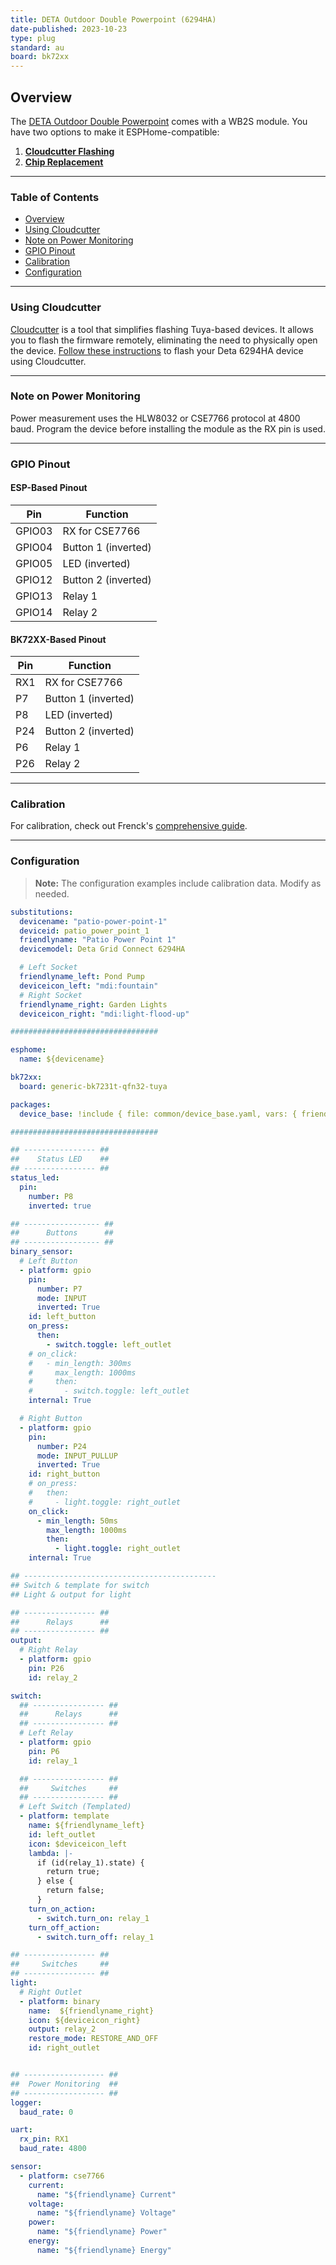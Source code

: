 ```yaml
---
title: DETA Outdoor Double Powerpoint (6294HA)
date-published: 2023-10-23
type: plug
standard: au
board: bk72xx
---
```


## Overview

The [DETA Outdoor Double Powerpoint](https://www.bunnings.com.au/deta-grid-connect-smart-outdoor-double-powerpoint_p0172781) comes with a WB2S module. You have two options to make it ESPHome-compatible:

1. **[Cloudcutter Flashing](#using-cloudcutter)**
2. **[Chip Replacement](#chip-replacement)**

---

### Table of Contents

- [Overview](#overview)
- [Using Cloudcutter](#using-cloudcutter)
- [Note on Power Monitoring](#note-on-power-monitoring)
- [GPIO Pinout](#gpio-pinout)
- [Calibration](#calibration)
- [Configuration](#configuration)

---

### Using Cloudcutter

[Cloudcutter](https://github.com/tuya-cloudcutter/tuya-cloudcutter) is a tool that simplifies flashing Tuya-based devices. It allows you to flash the firmware remotely, eliminating the need to physically open the device. [Follow these instructions](https://github.com/tuya-cloudcutter/tuya-cloudcutter) to flash your Deta 6294HA device using Cloudcutter.

---

### Note on Power Monitoring

Power measurement uses the HLW8032 or CSE7766 protocol at 4800 baud. Program the device before installing the module as the RX pin is used.

---

### GPIO Pinout

#### ESP-Based Pinout

| Pin    | Function                  |
| ------ | ------------------------- |
| GPIO03 | RX for CSE7766            |
| GPIO04 | Button 1 (inverted)       |
| GPIO05 | LED (inverted)            |
| GPIO12 | Button 2 (inverted)       |
| GPIO13 | Relay 1                   |
| GPIO14 | Relay 2                   |

#### BK72XX-Based Pinout

| Pin    | Function                  |
| ------ | ------------------------- |
| RX1    | RX for CSE7766            |
| P7     | Button 1 (inverted)       |
| P8     | LED (inverted)            |
| P24    | Button 2 (inverted)       |
| P6     | Relay 1                   |
| P26    | Relay 2                   |

---

### Calibration

For calibration, check out Frenck's [comprehensive guide](https://frenck.dev/calibrating-an-esphome-flashed-power-plug/#7-applying-corrections-to-the-firmware).

---

### Configuration

> **Note:** The configuration examples include calibration data. Modify as needed.

```yaml
substitutions:
  devicename: "patio-power-point-1"
  deviceid: patio_power_point_1
  friendlyname: "Patio Power Point 1"
  devicemodel: Deta Grid Connect 6294HA

  # Left Socket
  friendlyname_left: Pond Pump
  deviceicon_left: "mdi:fountain"
  # Right Socket
  friendlyname_right: Garden Lights
  deviceicon_right: "mdi:light-flood-up"

#################################

esphome:
  name: ${devicename}

bk72xx:
  board: generic-bk7231t-qfn32-tuya

packages:
  device_base: !include { file: common/device_base.yaml, vars: { friendlyname : 'Patio Power Point 1'} }

#################################

## ---------------- ##
##    Status LED    ##
## ---------------- ##
status_led:
  pin:
    number: P8
    inverted: true

## ----------------- ## 
##      Buttons      ##
## ----------------- ## 
binary_sensor:
  # Left Button
  - platform: gpio
    pin:
      number: P7
      mode: INPUT
      inverted: True
    id: left_button
    on_press:
      then:
        - switch.toggle: left_outlet
    # on_click:
    #   - min_length: 300ms
    #     max_length: 1000ms
    #     then:
    #       - switch.toggle: left_outlet
    internal: True

  # Right Button
  - platform: gpio
    pin:
      number: P24
      mode: INPUT_PULLUP
      inverted: True
    id: right_button
    # on_press:
    #   then:
    #     - light.toggle: right_outlet
    on_click:
      - min_length: 50ms
        max_length: 1000ms
        then:
          - light.toggle: right_outlet
    internal: True

## -------------------------------------------
## Switch & template for switch
## Light & output for light 

## ---------------- ##
##      Relays      ##
## ---------------- ##
output:
  # Right Relay
  - platform: gpio
    pin: P26
    id: relay_2

switch:
  ## ---------------- ##
  ##      Relays      ##
  ## ---------------- ##
  # Left Relay
  - platform: gpio
    pin: P6
    id: relay_1

  ## ---------------- ##
  ##     Switches     ##
  ## ---------------- ##
  # Left Switch (Templated)
  - platform: template
    name: ${friendlyname_left}
    id: left_outlet
    icon: $deviceicon_left
    lambda: |-
      if (id(relay_1).state) {
        return true;
      } else {
        return false;
      }
    turn_on_action:
      - switch.turn_on: relay_1
    turn_off_action:
      - switch.turn_off: relay_1

## ---------------- ##
##     Switches     ##
## ---------------- ##
light:
  # Right Outlet
  - platform: binary
    name:  ${friendlyname_right}
    icon: ${deviceicon_right}
    output: relay_2
    restore_mode: RESTORE_AND_OFF
    id: right_outlet


## ------------------ ##
##  Power Monitoring  ##
## ------------------ ##
logger:
  baud_rate: 0

uart:
  rx_pin: RX1
  baud_rate: 4800

sensor:
  - platform: cse7766
    current:
      name: "${friendlyname} Current"
    voltage:
      name: "${friendlyname} Voltage"
    power:
      name: "${friendlyname} Power"
    energy:
      name: "${friendlyname} Energy"
```
